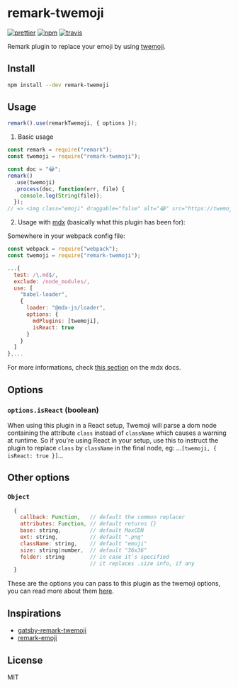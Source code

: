 # remark-twemoji

[![prettier][prettier-image]][prettier-url]
[![npm][npm-image]][npm-url]
[![travis][travis-image]][travis-url]

[prettier-image]: https://img.shields.io/badge/code_style-prettier-ff69b4.svg?style=flat-square
[prettier-url]: https://github.com/prettier/prettier
[npm-image]: https://img.shields.io/npm/v/remark-twemoji.svg
[npm-url]: https://npmjs.org/package/remark-twemoji
[travis-url]: https://travis-ci.org/madiodio/remark-twemoji
[travis-image]: https://img.shields.io/travis/madiodio/remark-twemoji/master.svg

Remark plugin to replace your emoji by using [twemoji](https://github.com/twitter/twemoji).

## Install

```bash
npm install --dev remark-twemoji
```

## Usage

```js
remark().use(remarkTwemoji, { options });
```

1.  Basic usage

```js
const remark = require("remark");
const twemoji = require("remark-twemoji");

const doc = "😂";
remark()
  .use(twemoji)
  .process(doc, function(err, file) {
    console.log(String(file));
  });
// => <img class="emoji" draggable="false" alt="😂" src="https://twemoji.maxcdn.com/2/128x128/1f602.png" title="😂"/>
```

2.  Usage with [mdx](https://github.com/mdx-js/mdx) (basically what this plugin has been for):

Somewhere in your webpack config file:

```js
const webpack = require("webpack");
const twemoji = require("remark-twemoji");

...{
  test: /\.md$/,
  exclude: /node_modules/,
  use: [
    "babel-loader",
    {
      loader: "@mdx-js/loader",
      options: {
        mdPlugins: [twemoji],
        isReact: true
      }
    }
  ]
},...
```

For more informations, check [this section](https://github.com/mdx-js/mdx#plugins) on the mdx docs.

## Options

### `options.isReact` (boolean)

When using this plugin in a React setup, Twemoji will parse a dom node containing the attribute `class` instead of `className` which causes a warning at runtime. So if you're using React in your setup, use this to instruct the plugin to replace `class` by `className` in the final node, eg: ...`[twemoji, { isReact: true }]`...

## Other options

### `Object`

```js
  {
    callback: Function,   // default the common replacer
    attributes: Function, // default returns {}
    base: string,         // default MaxCDN
    ext: string,          // default ".png"
    className: string,    // default "emoji"
    size: string|number,  // default "36x36"
    folder: string        // in case it's specified
                          // it replaces .size info, if any
  }
```

These are the options you can pass to this plugin as the twemoji options, you can read more about them [here](https://github.com/twitter/twemoji#object-as-parameter).

## Inspirations

* [gatsby-remark-twemoji](https://github.com/btnwtn/gatsby-remark-twemoji)
* [remark-emoji](https://github.com/rhysd/remark-emoji/)

## License

MIT
